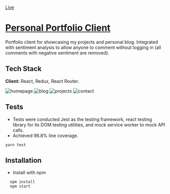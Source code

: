 [Live](https://www.spencerknightdev.com/)

# <ins>Personal Portfolio Client</ins>

Portfolio client for showcasing my projects and personal blog. Integrated with sentiment analysis to allow anyone to comment without logging in (all comments with negative sentiment are removed).

## Tech Stack

**Client:** React, Redux, React Router.

![homepage](https://i.ibb.co/styD3jx/home.png)
![blog](https://i.ibb.co/5h959jz/blog.png)
![projects](https://i.ibb.co/sgwy743/projects.png)
![contact](https://i.ibb.co/CwstBWb/contact.png)

## Tests

- Tests were conducted Jest as the testing framework, react testing library for its DOM testing utilities, and mock service worker to mock API calls.
- Achieved 96.8% line coverage.

```
yarn test
```

## Installation

- Install with npm

```
  npm install
  npm start
```
